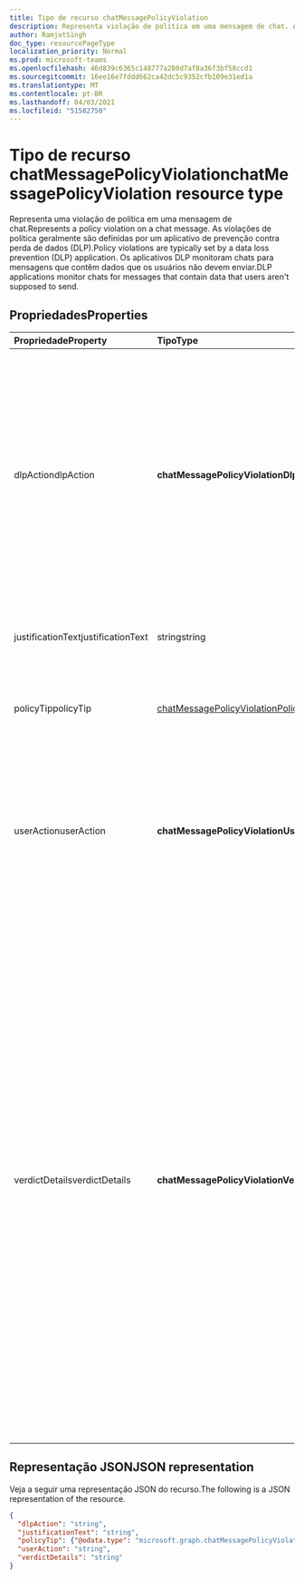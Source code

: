 ```yaml
---
title: Tipo de recurso chatMessagePolicyViolation
description: Representa violação de política em uma mensagem de chat. As violações de política geralmente são definidas por um aplicativo de prevenção contra perda de dados (DLP).
author: RamjotSingh
doc_type: resourcePageType
localization_priority: Normal
ms.prod: microsoft-teams
ms.openlocfilehash: 46d839c6365c148777a280d7af8a36f3bf58ccd1
ms.sourcegitcommit: 16ee16e7fddd662ca42dc5c9352cfb109e31ed1a
ms.translationtype: MT
ms.contentlocale: pt-BR
ms.lasthandoff: 04/03/2021
ms.locfileid: "51582750"
---
```

# <a name="chatmessagepolicyviolation-resource-type"></a><span data-ttu-id="69a21-104">Tipo de recurso chatMessagePolicyViolation</span><span class="sxs-lookup"><span data-stu-id="69a21-104">chatMessagePolicyViolation resource type</span></span>

<span data-ttu-id="69a21-105">Representa uma violação de política em uma mensagem de chat.</span><span class="sxs-lookup"><span data-stu-id="69a21-105">Represents a policy violation on a chat message.</span></span> <span data-ttu-id="69a21-106">As violações de política geralmente são definidas por um aplicativo de prevenção contra perda de dados (DLP).</span><span class="sxs-lookup"><span data-stu-id="69a21-106">Policy violations are typically set by a data loss prevention (DLP) application.</span></span> <span data-ttu-id="69a21-107">Os aplicativos DLP monitoram chats para mensagens que contêm dados que os usuários não devem enviar.</span><span class="sxs-lookup"><span data-stu-id="69a21-107">DLP applications monitor chats for messages that contain data that users aren't supposed to send.</span></span>

## <a name="properties"></a><span data-ttu-id="69a21-108">Propriedades</span><span class="sxs-lookup"><span data-stu-id="69a21-108">Properties</span></span>

| <span data-ttu-id="69a21-109">Propriedade</span><span class="sxs-lookup"><span data-stu-id="69a21-109">Property</span></span>   | <span data-ttu-id="69a21-110">Tipo</span><span class="sxs-lookup"><span data-stu-id="69a21-110">Type</span></span> |<span data-ttu-id="69a21-111">Descrição</span><span class="sxs-lookup"><span data-stu-id="69a21-111">Description</span></span>|
|:---------------|:--------|:----------|
|<span data-ttu-id="69a21-112">dlpAction</span><span class="sxs-lookup"><span data-stu-id="69a21-112">dlpAction</span></span>|<span data-ttu-id="69a21-113">**chatMessagePolicyViolationDlpActionType**</span><span class="sxs-lookup"><span data-stu-id="69a21-113">**chatMessagePolicyViolationDlpActionType**</span></span>|<span data-ttu-id="69a21-114">A ação realizada pelo provedor DLP na mensagem com conteúdo sensível.</span><span class="sxs-lookup"><span data-stu-id="69a21-114">The action taken by the DLP provider on the message with sensitive content.</span></span> <span data-ttu-id="69a21-115">Os valores com suporte são:</span><span class="sxs-lookup"><span data-stu-id="69a21-115">Supported values are:</span></span> <li><span data-ttu-id="69a21-116">Nenhum</span><span class="sxs-lookup"><span data-stu-id="69a21-116">None</span></span></li><li><span data-ttu-id="69a21-117">NotifySender - Informe o remetente da violação, mas permita que os leitores leiam a mensagem.</span><span class="sxs-lookup"><span data-stu-id="69a21-117">NotifySender -- Inform the sender of the violation but allow readers to read the message.</span></span></li><li><span data-ttu-id="69a21-118">BlockAccess - Impedir que os leitores leiam a mensagem.</span><span class="sxs-lookup"><span data-stu-id="69a21-118">BlockAccess -- Block readers from reading the message.</span></span></li><li><span data-ttu-id="69a21-119">BlockAccessExternal - Impedir que os usuários de fora da organização leiam a mensagem, permitindo que os usuários dentro da organização leiam a mensagem.</span><span class="sxs-lookup"><span data-stu-id="69a21-119">BlockAccessExternal -- Block users outside the organization from reading the message, while allowing users within the organization to read the message.</span></span></li>|
|<span data-ttu-id="69a21-120">justificationText</span><span class="sxs-lookup"><span data-stu-id="69a21-120">justificationText</span></span>|<span data-ttu-id="69a21-121">string</span><span class="sxs-lookup"><span data-stu-id="69a21-121">string</span></span>|<span data-ttu-id="69a21-122">Texto de justificativa fornecido pelo remetente da mensagem ao se sobressuperar uma violação de política.</span><span class="sxs-lookup"><span data-stu-id="69a21-122">Justification text provided by the sender of the message when overriding a policy violation.</span></span>|
|<span data-ttu-id="69a21-123">policyTip</span><span class="sxs-lookup"><span data-stu-id="69a21-123">policyTip</span></span>|[<span data-ttu-id="69a21-124">chatMessagePolicyViolationPolicyTip</span><span class="sxs-lookup"><span data-stu-id="69a21-124">chatMessagePolicyViolationPolicyTip</span></span>](chatmessagepolicyviolationpolicytip.md)|<span data-ttu-id="69a21-125">Informações a ser exibidas ao remetente da mensagem sobre o motivo pelo qual a mensagem foi sinalizada como uma violação.</span><span class="sxs-lookup"><span data-stu-id="69a21-125">Information to display to the message sender about why the message was flagged as a violation.</span></span> |
|<span data-ttu-id="69a21-126">userAction</span><span class="sxs-lookup"><span data-stu-id="69a21-126">userAction</span></span>|<span data-ttu-id="69a21-127">**chatMessagePolicyViolationUserActionType**</span><span class="sxs-lookup"><span data-stu-id="69a21-127">**chatMessagePolicyViolationUserActionType**</span></span>|<span data-ttu-id="69a21-128">Indica a ação tomada pelo usuário em uma mensagem bloqueada pelo provedor DLP.</span><span class="sxs-lookup"><span data-stu-id="69a21-128">Indicates the action taken by the user on a message blocked by the DLP provider.</span></span> <span data-ttu-id="69a21-129">Os valores com suporte são:</span><span class="sxs-lookup"><span data-stu-id="69a21-129">Supported values are:</span></span> <li><span data-ttu-id="69a21-130">Nenhum</span><span class="sxs-lookup"><span data-stu-id="69a21-130">None</span></span></li><li><span data-ttu-id="69a21-131">Override</span><span class="sxs-lookup"><span data-stu-id="69a21-131">Override</span></span></li><li><span data-ttu-id="69a21-132">ReportFalsePositive</span><span class="sxs-lookup"><span data-stu-id="69a21-132">ReportFalsePositive</span></span></li><span data-ttu-id="69a21-133">Quando o provedor de DLP está atualizando a mensagem para bloquear conteúdos confidenciais, userAction não é necessário.</span><span class="sxs-lookup"><span data-stu-id="69a21-133">When the DLP provider is updating the message for blocking sensitive content, userAction is not required.</span></span>|
|<span data-ttu-id="69a21-134">verdictDetails</span><span class="sxs-lookup"><span data-stu-id="69a21-134">verdictDetails</span></span>|<span data-ttu-id="69a21-135">**chatMessagePolicyViolationVerdictDetailsType**</span><span class="sxs-lookup"><span data-stu-id="69a21-135">**chatMessagePolicyViolationVerdictDetailsType**</span></span>|<span data-ttu-id="69a21-136">Indica quais ações o remetente pode tomar em resposta à violação da política.</span><span class="sxs-lookup"><span data-stu-id="69a21-136">Indicates what actions the sender may take in response to the policy violation.</span></span> <span data-ttu-id="69a21-137">Os valores com suporte são:</span><span class="sxs-lookup"><span data-stu-id="69a21-137">Supported values are:</span></span> <li><span data-ttu-id="69a21-138">Nenhum</span><span class="sxs-lookup"><span data-stu-id="69a21-138">None</span></span></li><li><span data-ttu-id="69a21-139">AllowFalsePositiveOverride -- Permite que o remetente declare a políticaViolation como um erro no aplicativo DLP e suas regras e permita que os leitores vejam a mensagem novamente se a dlpAction a tiver ocultado.</span><span class="sxs-lookup"><span data-stu-id="69a21-139">AllowFalsePositiveOverride -- Allows the sender to declare the policyViolation to be an error in the DLP app and its rules, and allow readers to see the message again if the dlpAction had hidden it.</span></span></li><li><span data-ttu-id="69a21-140">AllowOverrideWithoutJustification -- permite que o remetente extravase a violação de DLP e permita que os leitores vejam a mensagem novamente se a dlpAction a tiver ocultado, sem a necessidade de fornecer uma explicação para fazer isso.</span><span class="sxs-lookup"><span data-stu-id="69a21-140">AllowOverrideWithoutJustification -- Allows the sender to overriide the DLP violation and allow readers to see the message again if the dlpAction had hidden it, without needing to provide an explanation for doing so.</span></span> </li><li><span data-ttu-id="69a21-141">AllowOverrideWithJustification -- Permite que o remetente extravase a violação de DLP e permita que os leitores vejam a mensagem novamente se a dlpAction a tiver ocultado, depois de fornecer uma explicação para isso.</span><span class="sxs-lookup"><span data-stu-id="69a21-141">AllowOverrideWithJustification -- Allows the sender to overriide the DLP violation and allow readers to see the message again if the dlpAction had hidden it, after providing an explanation for doing so.</span></span></li><span data-ttu-id="69a21-142">AllowOverrideWithoutJustification e AllowOverrideWithJustification são mutuamente exclusivos.</span><span class="sxs-lookup"><span data-stu-id="69a21-142">AllowOverrideWithoutJustification and AllowOverrideWithJustification are mutually exclusive.</span></span>|

## <a name="json-representation"></a><span data-ttu-id="69a21-143">Representação JSON</span><span class="sxs-lookup"><span data-stu-id="69a21-143">JSON representation</span></span>

<span data-ttu-id="69a21-144">Veja a seguir uma representação JSON do recurso.</span><span class="sxs-lookup"><span data-stu-id="69a21-144">The following is a JSON representation of the resource.</span></span>

<!-- {
  "blockType": "resource",
  "optionalProperties": [
    "userAction",
    "justificationText"
  ],
  "@odata.type": "microsoft.graph.chatMessagePolicyViolation"
}-->

```json
{
  "dlpAction": "string",
  "justificationText": "string",
  "policyTip": {"@odata.type": "microsoft.graph.chatMessagePolicyViolationPolicyTip"},
  "userAction": "string",
  "verdictDetails": "string"
}
```

<!-- uuid: 8fcb5dbc-d5aa-4681-8e31-b001d5168d79
2015-10-25 14:57:30 UTC -->
<!-- {
  "type": "#page.annotation",
  "description": "chat message policy violation resource",
  "keywords": "",
  "section": "documentation",
  "tocPath": ""
}-->
